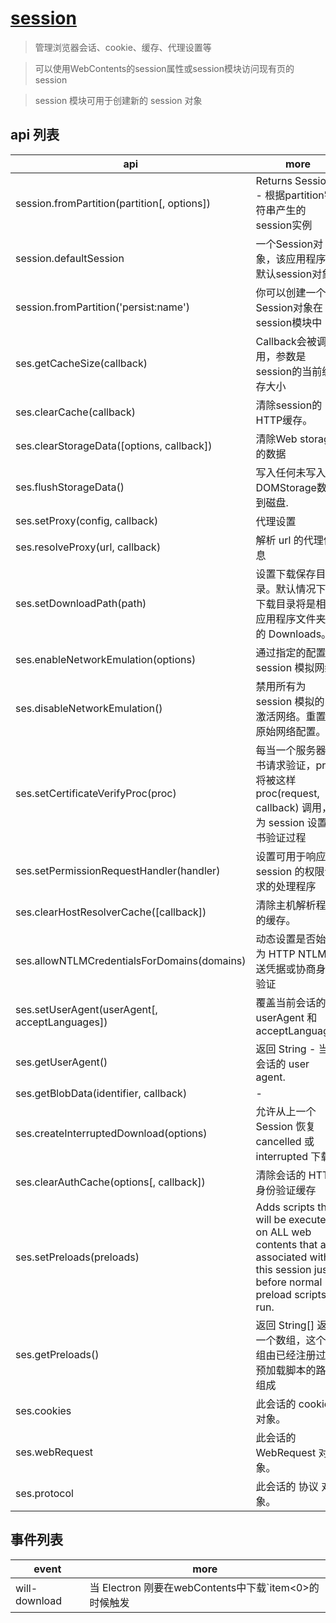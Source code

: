 # [session](https://www.electronjs.cn/docs/api/session)

> 管理浏览器会话、cookie、缓存、代理设置等

> 可以使用WebContents的session属性或session模块访问现有页的session

> session 模块可用于创建新的 session 对象

## api 列表

| api                                            | more                                                                                                                                 |
| ---------------------------------------------- | ------------------------------------------------------------------------------------------------------------------------------------ |
| session.fromPartition(partition[, options])    | Returns Session - 根据partition字符串产生的session实例                                                                               |
| session.defaultSession                         | 一个Session对象，该应用程序的默认session对象                                                                                         |
| session.fromPartition('persist:name')          | 你可以创建一个 Session对象在session模块中                                                                                            |
| ses.getCacheSize(callback)                     | Callback会被调用，参数是session的当前缓存大小                                                                                        |
| ses.clearCache(callback)                       | 清除session的HTTP缓存。                                                                                                              |
| ses.clearStorageData([options, callback])      | 清除Web storage的数据                                                                                                                |
| ses.flushStorageData()                         | 写入任何未写入DOMStorage数据到磁盘.                                                                                                  |
| ses.setProxy(config, callback)                 | 代理设置                                                                                                                             |
| ses.resolveProxy(url, callback)                | 解析 url 的代理信息                                                                                                                  |
| ses.setDownloadPath(path)                      | 设置下载保存目录。默认情况下, 下载目录将是相应应用程序文件夹下的 Downloads。                                                         |
| ses.enableNetworkEmulation(options)            | 通过指定的配置为 session 模拟网络                                                                                                    |
| ses.disableNetworkEmulation()                  | 禁用所有为 session 模拟的已激活网络。重置为原始网络配置。                                                                            |
| ses.setCertificateVerifyProc(proc)             | 每当一个服务器证书请求验证，proc 将被这样 proc(request, callback) 调用，为 session 设置证书验证过程                                  |
| ses.setPermissionRequestHandler(handler)       | 设置可用于响应 session 的权限请求的处理程序                                                                                          |
| ses.clearHostResolverCache([callback])         | 清除主机解析程序的缓存。                                                                                                             |
| ses.allowNTLMCredentialsForDomains(domains)    | 动态设置是否始终为 HTTP NTLM 发送凭据或协商身份验证                                                                                  |
| ses.setUserAgent(userAgent[, acceptLanguages]) | 覆盖当前会话的 userAgent 和 acceptLanguages                                                                                          |
| ses.getUserAgent()                             | 返回 String - 当前会话的 user agent.                                                                                                 |
| ses.getBlobData(identifier, callback)          | -                                                                                                                                    |
| ses.createInterruptedDownload(options)         | 允许从上一个 Session 恢复 cancelled 或 interrupted 下载                                                                              |
| ses.clearAuthCache(options[, callback])        | 清除会话的 HTTP 身份验证缓存                                                                                                         |
| ses.setPreloads(preloads)                      | Adds scripts that will be executed on ALL web contents that are associated with this session just before normal preload scripts run. |
| ses.getPreloads()                              | 返回 String[] 返回一个数组，这个数组由已经注册过的预加载脚本的路径组成                                                               |
| ses.cookies                                    | 此会话的 cookie 对象。                                                                                                               |
| ses.webRequest                                 | 此会话的 WebRequest 对象。                                                                                                           |
| ses.protocol                                   | 此会话的 协议 对象。                                                                                                                 |

## 事件列表

| event         | more                                                  |
| ------------- | ----------------------------------------------------- |
| will-download | 当 Electron 刚要在webContents中下载`item<0>的时候触发 |